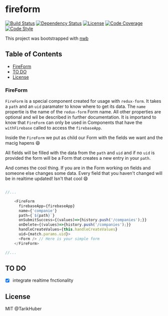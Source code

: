 # fireform
[![Build Status][travis-image]][travis-url]
[![Dependency Status][daviddm-image]][daviddm-url]
[![License][license-image]][license-url]
[![Code Coverage][coverage-image]][coverage-url]
[![Code Style][code-style-image]][code-style-url]

This project was bootstrapped with [nwb](https://github.com/insin/nwb)

## Table of Contents

- [FireForm](#fireform)
- [TO DO](#to-do)
- [License](#license)

### FireForm

`FireForm` is a special component created for usage with `redux-form`. It takes a `path` and an `uid` paramater to know where to get its data. The `name` propertie is the name of the `redux-form` Form name. All other properties are optional and wil be described in further documentation. It is importand to know that `FireForm` can only be used in Components that have the `withFirebase` called to access the `firebaseApp`.

Inside the `FireForm` we put as child our Form with the fields we want and the macig hapens :smile:

All fields will be filled with the data from the `path` and `uid` and if no `uid` is provided the form will be a Form that creates a new entry in your `path`.

And comes the cool thing. If you are in the Form working on fields and someone else changes some data. Every field that you haven't changed will be in realtime updated! Isn't that cool :smile:

```js

//...

    <FireForm
      firebaseApp={firebaseApp}
      name={'companie'}
      path={`${path}`}
      onSubmitSuccess={(values)=>{history.push('/companies');}}
      onDelete={(values)=>{history.push('/companies');}}
      handleCreateValues={this.handleCreateValues}
      uid={match.params.uid}>
      <Form /> // Here is your simple form
    </FireForm>

//...

```


## TO DO

- [X] integrate realtime fnctionality


## License

MIT @TarikHuber

[travis-image]: https://travis-ci.org/TarikHuber/fireform.svg?branch=master
[travis-url]: https://travis-ci.org/TarikHuber/fireform
[daviddm-image]: https://img.shields.io/david/TarikHuber/fireform.svg?style=flat-square
[daviddm-url]: https://david-dm.org/TarikHuber/fireform
[coverage-image]: https://img.shields.io/codecov/c/github/TarikHuber/fireform.svg?style=flat-square
[coverage-url]: https://codecov.io/gh/TarikHuber/fireform
[license-image]: https://img.shields.io/npm/l/express.svg
[license-url]: https://github.com/TarikHuber/fireform/master/LICENSE
[code-style-image]: https://img.shields.io/badge/code%20style-standard-brightgreen.svg?style=flat-square
[code-style-url]: http://standardjs.com/
